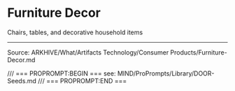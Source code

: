 # Furniture Decor

Chairs, tables, and decorative household items

---
Source: ARKHIVE/What/Artifacts Technology/Consumer Products/Furniture-Decor.md

/// === PROPROMPT:BEGIN ===
see: MIND/ProPrompts/Library/DOOR-Seeds.md
/// === PROPROMPT:END ===
